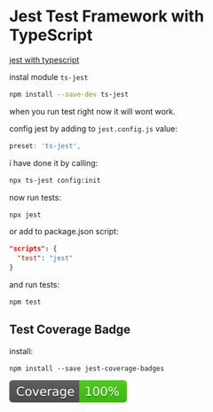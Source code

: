 # Jest Test Framework with TypeScript

[jest with typescript](https://jestjs.io/docs/en/typescript)

instal module `ts-jest`
``` bash
npm install --save-dev ts-jest
```

when you run test right now it will wont work.

config jest by adding to `jest.config.js` value:
```js
preset: 'ts-jest',
```
i have done it by calling:
```bash
npx ts-jest config:init
```
now run tests:
```bash
npx jest
```
or add to package.json script:
```json
"scripts": {
  "test": "jest"
}
```
and run tests:
```bash
npm test
```

## Test Coverage Badge

install:
 ```
 npm install --save jest-coverage-badges
 ```
[![borys](./coverage/badge-branches.svg)](./coverage/lcov-report/index.html)
